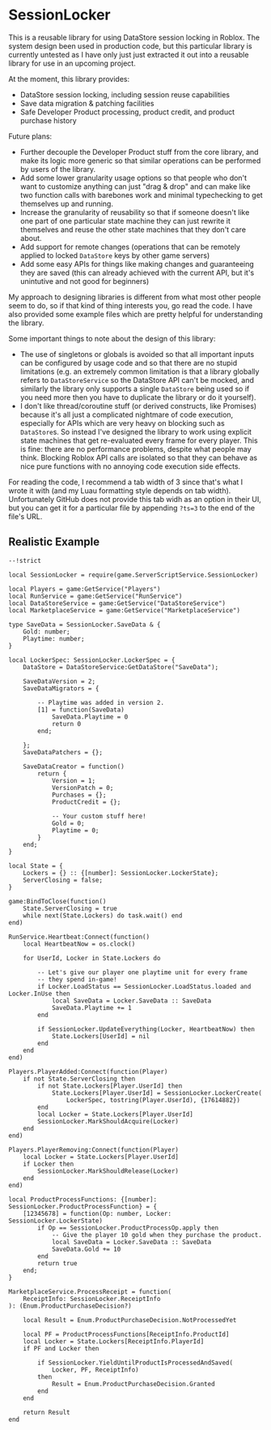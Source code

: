 # SessionLocker

This is a reusable library for using DataStore session locking in Roblox. The system design been used in production code, but this particular library is currently untested as I have only just just extracted it out into a reusable library for use in an upcoming project.

At the moment, this library provides:
- DataStore session locking, including session reuse capabilities
- Save data migration & patching facilities
- Safe Developer Product processing, product credit, and product purchase history

Future plans:
- Further decouple the Developer Product stuff from the core library, and make its logic more generic so that similar operations can be performed by users of the library.
- Add some lower granularity usage options so that people who don't want to customize anything can just "drag & drop" and can make like two function calls with barebones work and minimal typechecking to get themselves up and running.
- Increase the granularity of reusability so that if someone doesn't like one part of one particular state machine they can just rewrite it themselves and reuse the other state machines that they don't care about.
- Add support for remote changes (operations that can be remotely applied to locked `DataStore` keys by other game servers)
- Add some easy APIs for things like making changes and guaranteeing they are saved (this can already achieved with the current API, but it's unintutive and not good for beginners)

My approach to designing libraries is different from what most other people seem to do, so if that kind of thing interests you, go read the code. I have also provided some example files which are pretty helpful for understanding the library.

Some important things to note about the design of this library:
- The use of singletons or globals is avoided so that all important inputs can be configured by usage code and so that there are no stupid limitations (e.g. an extremely common limitation is that a library globally refers to `DataStoreService` so the DataStore API can't be mocked, and similarly the library only supports a single `DataStore` being used so if you need more then you have to duplicate the library or do it yourself).
- I don't like thread/coroutine stuff (or derived constructs, like Promises) because it's all just a complicated nightmare of code execution, especially for APIs which are very heavy on blocking such as `DataStore`s. So instead I've designed the library to work using explicit state machines that get re-evaluated every frame for every player. This is fine: there are no performance problems, despite what people may think. Blocking Roblox API calls are isolated so that they can behave as nice pure functions with no annoying code execution side effects.

For reading the code, I recommend a tab width of 3 since that's what I wrote it with (and my Luau formatting style depends on tab width). Unfortunately GitHub does not provide this tab widh as an option in their UI, but you can get it for a particular file by appending `?ts=3` to the end of the file's URL.

## Realistic Example

```luau
--!strict

local SessionLocker = require(game.ServerScriptService.SessionLocker)

local Players = game:GetService("Players")
local RunService = game:GetService("RunService")
local DataStoreService = game:GetService("DataStoreService")
local MarketplaceService = game:GetService("MarketplaceService")

type SaveData = SessionLocker.SaveData & {
	Gold: number;
	Playtime: number;
}

local LockerSpec: SessionLocker.LockerSpec = {
	DataStore = DataStoreService:GetDataStore("SaveData");

	SaveDataVersion = 2;
	SaveDataMigrators = {
		
		-- Playtime was added in version 2.
		[1] = function(SaveData)
			SaveData.Playtime = 0
			return 0
		end;
		
	};
	SaveDataPatchers = {};

	SaveDataCreator = function()
		return {
			Version = 1;
			VersionPatch = 0;
			Purchases = {};
			ProductCredit = {};
			
			-- Your custom stuff here!
			Gold = 0;
			Playtime = 0;
		}
	end;
}

local State = {
	Lockers = {} :: {[number]: SessionLocker.LockerState};
	ServerClosing = false;
}

game:BindToClose(function()
	State.ServerClosing = true
	while next(State.Lockers) do task.wait() end
end)

RunService.Heartbeat:Connect(function()
	local HeartbeatNow = os.clock()
	
	for UserId, Locker in State.Lockers do
		
		-- Let's give our player one playtime unit for every frame
		-- they spend in-game!
		if Locker.LoadStatus == SessionLocker.LoadStatus.loaded and Locker.InUse then
			local SaveData = Locker.SaveData :: SaveData
			SaveData.Playtime += 1
		end

		if SessionLocker.UpdateEverything(Locker, HeartbeatNow) then
			State.Lockers[UserId] = nil
		end
	end
end)

Players.PlayerAdded:Connect(function(Player)
	if not State.ServerClosing then
		if not State.Lockers[Player.UserId] then
			State.Lockers[Player.UserId] = SessionLocker.LockerCreate(
				LockerSpec, tostring(Player.UserId), {17614882})
		end
		local Locker = State.Lockers[Player.UserId]
		SessionLocker.MarkShouldAcquire(Locker)
	end
end)

Players.PlayerRemoving:Connect(function(Player)
	local Locker = State.Lockers[Player.UserId]
	if Locker then
		SessionLocker.MarkShouldRelease(Locker)
	end
end)

local ProductProcessFunctions: {[number]: SessionLocker.ProductProcessFunction} = {
	[12345678] = function(Op: number, Locker: SessionLocker.LockerState)
		if Op == SessionLocker.ProductProcessOp.apply then
			-- Give the player 10 gold when they purchase the product.
			local SaveData = Locker.SaveData :: SaveData
			SaveData.Gold += 10
		end
		return true
	end;
}

MarketplaceService.ProcessReceipt = function(
	ReceiptInfo: SessionLocker.ReceiptInfo
): (Enum.ProductPurchaseDecision?)
	
	local Result = Enum.ProductPurchaseDecision.NotProcessedYet
	
	local PF = ProductProcessFunctions[ReceiptInfo.ProductId]
	local Locker = State.Lockers[ReceiptInfo.PlayerId]
	if PF and Locker then

		if SessionLocker.YieldUntilProductIsProcessedAndSaved(
			Locker, PF, ReceiptInfo)
		then
			Result = Enum.ProductPurchaseDecision.Granted
		end
	end
	
	return Result
end
```
